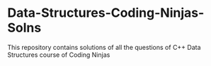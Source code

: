 # Data-Structures-Coding-Ninjas-Solns
This repository contains solutions of all the questions of C++ Data Structures course of Coding Ninjas
